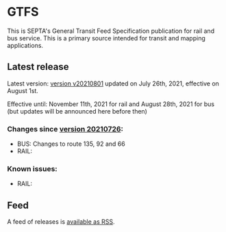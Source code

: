 # GTFS

This is SEPTA's General Transit Feed Specification publication for rail and bus service. This is a primary source intended for transit and mapping applications.

## Latest release

Latest version: [version v20210801](https://github.com/septadev/GTFS/releases/tag/v202108012) updated on July 26th, 2021, effective on August 1st.  

Effective until: November 11th, 2021 for rail and August 28th, 2021 for bus (but updates will be announced here before then)

### Changes since [version 20210726](https://github.com/septadev/GTFS/releases/tag/v202107261): 
 
*  BUS:  Changes to route 135, 92 and 66
*  RAIL:  

### Known issues:

* RAIL: 

## Feed

A feed of releases is [available as RSS](https://github.com/septadev/GTFS/releases.atom).

